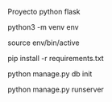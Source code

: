 Proyecto python flask

python3 -m venv env

source env/bin/active

pip install -r requirements.txt

python manage.py db init

python manage.py runserver
